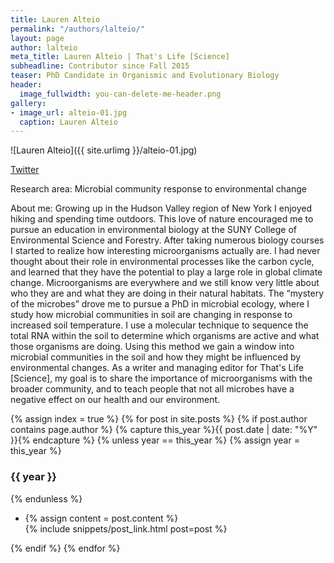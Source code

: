 ```yaml
---
title: Lauren Alteio
permalink: "/authors/lalteio/"
layout: page
author: lalteio
meta_title: Lauren Alteio | That's Life [Science]
subheadline: Contributor since Fall 2015  
teaser: PhD Candidate in Organismic and Evolutionary Biology
header:
  image_fullwidth: you-can-delete-me-header.png
gallery:
- image_url: alteio-01.jpg
  caption: Lauren Alteio
---
```


![Lauren Alteio]({{ site.urlimg }}/alteio-01.jpg)

[Twitter](https://twitter.com/lvalteio)

Research area: Microbial community response to environmental change

About me: Growing up in the Hudson Valley region of New York I enjoyed hiking and spending time outdoors. This love of nature encouraged me to pursue an education in environmental biology at the SUNY College of Environmental Science and Forestry. After taking numerous biology courses I started to realize how interesting microorganisms actually are. I had never thought about their role in environmental processes like the carbon cycle, and learned that they have the potential to play a large role in global climate change. Microorganisms are everywhere and we still know very little about who they are and what they are doing in their natural habitats. The “mystery of the microbes” drove me to pursue a PhD in microbial ecology, where I study how microbial communities in soil are changing in response to increased soil temperature. I use a molecular technique to sequence the total RNA within the soil to determine which organisms are active and what those organisms are doing. Using this method we gain a window into microbial communities in the soil and how they might be influenced by environmental changes. As a writer and managing editor for That's Life [Science], my goal is to share the importance of microorganisms with the broader community, and to teach people that not all microbes have a negative effect on our health and our environment.

{% assign index = true %}
{% for post in site.posts %}
{% if post.author contains page.author %}
{% capture this_year %}{{ post.date | date: "%Y" }}{% endcapture %}
{% unless year == this_year %}
{% assign year = this_year %}
<h3>{{ year }}</h3>
{% endunless %}
<ul style="list-style-type:disc">
 <li> 
 {% assign content = post.content %} 
 <article>
 {% include snippets/post_link.html post=post %}
 </article>
 </li>
</ul>
{% endif %}
{% endfor %}

